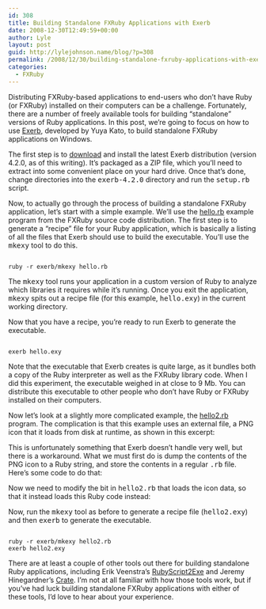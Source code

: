 ```yaml
---
id: 308
title: Building Standalone FXRuby Applications with Exerb
date: 2008-12-30T12:49:59+00:00
author: Lyle
layout: post
guid: http://lylejohnson.name/blog/?p=308
permalink: /2008/12/30/building-standalone-fxruby-applications-with-exerb/
categories:
  - FXRuby
---
```

Distributing FXRuby-based applications to end-users who don&#8217;t have Ruby (or FXRuby) installed on their computers can be a challenge. Fortunately, there are a number of freely available tools for building &#8220;standalone&#8221; versions of Ruby applications. In this post, we&#8217;re going to focus on how to use [Exerb](http://exerb.sourceforge.jp/index.en.html), developed by Yuya Kato, to build standalone FXRuby applications on Windows.

The first step is to [download](http://exerb.sourceforge.jp/index.en.html#download) and install the latest Exerb distribution (version 4.2.0, as of this writing). It&#8217;s packaged as a ZIP file, which you&#8217;ll need to extract into some convenient place on your hard drive. Once that&#8217;s done, change directories into the <tt>exerb-4.2.0</tt> directory and run the <tt>setup.rb</tt> script.

Now, to actually go through the process of building a standalone FXRuby application, let&#8217;s start with a simple example. We&#8217;ll use the [hello.rb](http://www.fxruby.org/examples/hello.rb) example program from the FXRuby source code distribution. The first step is to generate a &#8220;recipe&#8221; file for your Ruby application, which is basically a listing of all the files that Exerb should use to build the executable. You&#8217;ll use the <tt>mkexy</tt> tool to do this.


<code lang="bash">
ruby -r exerb/mkexy hello.rb
</code>

The <tt>mkexy</tt> tool runs your application in a custom version of Ruby to analyze which libraries it requires while it&#8217;s running. Once you exit the application, <tt>mkexy</tt> spits out a recipe file (for this example, <tt>hello.exy</tt>) in the current working directory.

Now that you have a recipe, you&#8217;re ready to run Exerb to generate the executable.


<code lang="bash">
exerb hello.exy
</code>

Note that the executable that Exerb creates is quite large, as it bundles both a copy of the Ruby interpreter as well as the FXRuby library code. When I did this experiment, the executable weighed in at close to 9 Mb. You can distribute this executable to other people who don&#8217;t have Ruby or FXRuby installed on their computers.

Now let&#8217;s look at a slightly more complicated example, the [hello2.rb](http://www.fxruby.org/examples/hello2.rb) program. The complication is that this example uses an external file, a PNG icon that it loads from disk at runtime, as shown in this excerpt:

This is unfortunately something that Exerb doesn&#8217;t handle very well, but there is a workaround. What we must first do is dump the contents of the PNG icon to a Ruby string, and store the contents in a regular <tt>.rb</tt> file. Here&#8217;s some code to do that:

Now we need to modify the bit in <tt>hello2.rb</tt> that loads the icon data, so that it instead loads this Ruby code instead:

Now, run the <tt>mkexy</tt> tool as before to generate a recipe file (<tt>hello2.exy</tt>) and then <tt>exerb</tt> to generate the executable.


<code lang="bash">
ruby -r exerb/mkexy hello2.rb
exerb hello2.exy
</code>

There are at least a couple of other tools out there for building standalone Ruby applications, including Erik Veenstra&#8217;s [RubyScript2Exe](http://www.erikveen.dds.nl/rubyscript2exe/) and Jeremy Hinegardner&#8217;s [Crate](http://copiousfreetime.rubyforge.org/crate/). I&#8217;m not at all familiar with how those tools work, but if you&#8217;ve had luck building standalone FXRuby applications with either of these tools, I&#8217;d love to hear about your experience.
